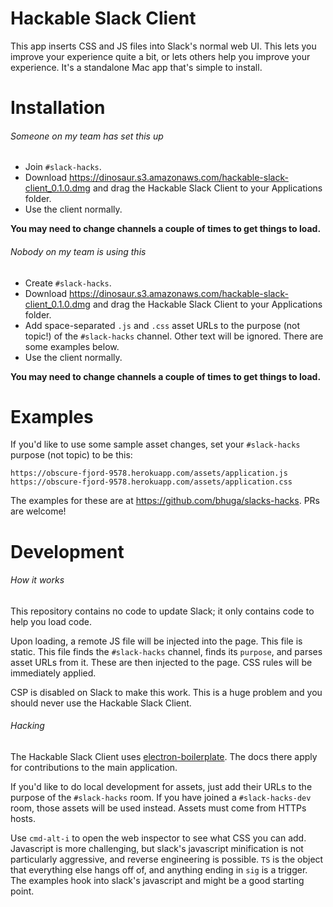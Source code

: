 Hackable Slack Client
===============================

This app inserts CSS and JS files into Slack's normal web UI. This lets you
improve your experience quite a bit, or lets others help you improve your
experience. It's a standalone Mac app that's simple to install.

Installation
============

###### Someone on my team has set this up

 * Join `#slack-hacks`.
 * Download <https://dinosaur.s3.amazonaws.com/hackable-slack-client_0.1.0.dmg> and drag the Hackable Slack Client to your Applications folder.
 * Use the client normally.

**You may need to change channels a couple of times to get things to load.**

###### Nobody on my team is using this

 * Create `#slack-hacks`.
 * Download <https://dinosaur.s3.amazonaws.com/hackable-slack-client_0.1.0.dmg> and drag the Hackable Slack Client to your Applications folder.
 * Add space-separated `.js` and `.css` asset URLs to the purpose (not topic!) of the `#slack-hacks` channel. Other text will be ignored. There are some examples below.
 * Use the client normally.

**You may need to change channels a couple of times to get things to load.**

Examples
========

If you'd like to use some sample asset changes, set your `#slack-hacks` purpose
(not topic) to be this:

```
https://obscure-fjord-9578.herokuapp.com/assets/application.js
https://obscure-fjord-9578.herokuapp.com/assets/application.css
```

The examples for these are at <https://github.com/bhuga/slacks-hacks>. PRs are
welcome!

Development
============

###### How it works

This repository contains no code to update Slack; it only contains code to
help you load code.

Upon loading, a remote JS file will be injected into the page. This file is
static. This file finds the `#slack-hacks` channel, finds its `purpose`, and
parses asset URLs from it. These are then injected to the page. CSS rules will
be immediately applied.

CSP is disabled on Slack to make this work. This is a huge problem and you
should never use the Hackable Slack Client.

###### Hacking

The Hackable Slack Client uses
[electron-boilerplate](https://github.com/szwacz/electron-boilerplate). The docs
there apply for contributions to the main application.

If you'd like to do local development for assets, just add their URLs to the
purpose of the `#slack-hacks` room. If you have joined a `#slack-hacks-dev`
room, those assets will be used instead. Assets must come from HTTPs hosts.

Use `cmd-alt-i` to open the web inspector to see what CSS you can add.
Javascript is more challenging, but slack's javascript minification is not
particularly aggressive, and reverse engineering is possible. `TS` is the
object that everything else hangs off of, and anything ending in `sig` is
a trigger. The examples hook into slack's javascript and might be a good
starting point.

